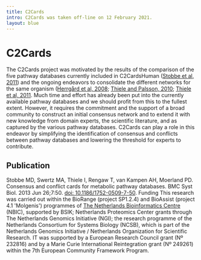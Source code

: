 ```yaml
---
title: C2Cards
intro: C2Cards was taken off-line on 12 February 2021.
layout: blue
---
```


 
# C2Cards
 
 
The C2Cards project was motivated by the results of the comparison of the five pathway databases currently included in C2CardsHuman ([Stobbe et al, 2011](http://www.biomedcentral.com/1752-0509/5/165)) and the ongoing endeavors to consolidate the different networks for the same organism ([Herrgård et al, 2008](http://www.nature.com/nbt/journal/v26/n10/full/nbt1492.html); [Thiele and Palsson, 2010](http://www.nature.com/msb/journal/v6/n1/full/msb201015.html); [Thiele et al, 2011](http://www.biomedcentral.com/1752-0509/5/8). Much time and effort has already been put into the currently available pathway databases and we should profit from this to the fullest extent. However, it requires the commitment and the support of a broad community to construct an initial consensus network and to extend it with new knowledge from domain experts, the scientific literature, and as captured by the various pathway databases. C2Cards can play a role in this endeavor by simplifying the identification of consensus and conflicts between pathway databases and lowering the threshold for experts to contribute.
 
## Publication
 
Stobbe MD, Swertz MA, Thiele I, Rengaw T, van Kampen AH, Moerland PD. Consensus and conflict cards for metabolic pathway databases. BMC Syst Biol. 2013 Jun 26;7:50. [doi: 10.1186/1752-0509-7-50](https://doi.org/10.1186/1752-0509-7-50).
Funding
This research was carried out within the BioRange (project SP1.2.4) and BioAssist (project 4.1 'Molgenis') programmes of [The Netherlands Bioinformatics Centre](http://www.nbic.nl/) (NBIC), supported by BSIK; Netherlands Proteomics Center grants through The Netherlands Genomics Initiative (NGI); the research programme of the Netherlands Consortium for Systems Biology (NCSB), which is part of the Netherlands Genomics Initiative / Netherlands Organization for Scientific Research. IT was supported by a European Research Council grant (Nº 232816) and by a Marie Curie International Reintegration grant (Nº 249261) within the 7th European Community Framework Program.



